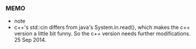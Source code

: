 ### MEMO
- note
 - c++'s std::cin differs from java's System.in.read(), which makes the c++ version a little bit funny. So the c++ version needs further modifications. 25 Sep 2014.
